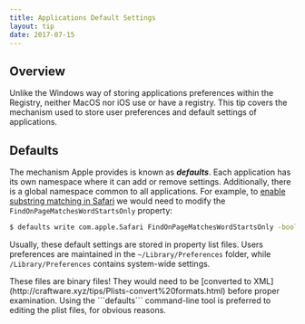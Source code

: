 ```yaml
---
title: Applications Default Settings
layout: tip
date: 2017-07-15
---
```


## Overview

Unlike the Windows way of storing applications preferences within the Registry, neither MacOS nor iOS use or have a registry. This tip covers the mechanism used to store user preferences and default settings of applications.

## Defaults

The mechanism Apple provides is known as __*defaults*__. Each application has its own namespace where it can add or remove settings. Additionally, there is a global namespace  common to all applications. For example, to [enable substring matching in Safari](http://craftware.xyz/tips/Safari-match-substrings.html) we would need to modify the ```FindOnPageMatchesWordStartsOnly``` property:
```bash
$ defaults write com.apple.Safari FindOnPageMatchesWordStartsOnly -bool FALSE
```

Usually, these default settings are stored in property list files. Users preferences are maintained in the ```~/Library/Preferences``` folder, while ```/Library/Preferences``` contains system-wide settings.

<div class="box-note">
These files are binary files! They would need to be [converted to XML](http://craftware.xyz/tips/Plists-convert%20formats.html) before proper examination. Using the ```defaults``` command-line tool is preferred to editing the plist files, for obvious reasons.
</div>
